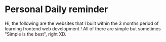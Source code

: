 # Personal Daily reminder
Hi, the following are the  websites that I built within the 3 months period of learning frontend web development !
All of there are simple but sometimes "Simple is the best", right XD.
